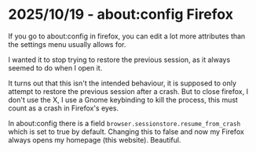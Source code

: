 # 2025/10/19 - about:config Firefox

If you go to about:config in firefox, you can edit a lot more attributes than the settings menu usually allows for.

I wanted it to stop trying to restore the previous session, as it always seemed to do when I open it.

It turns out that this isn't the intended behaviour, it is supposed to only attempt to restore the previous session after a crash.  But to close firefox, I don't use the X, I use a Gnome keybinding to kill the process, this must count as a crash in Firefox's eyes.

In about:config there is a field ```browser.sessionstore.resume_from_crash``` which is set to true by default.  Changing this to false and now my Firefox always opens my homepage (this website).  Beautiful.
